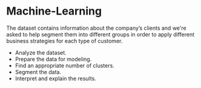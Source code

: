 # Machine-Learning

The dataset contains information about the company’s clients and we're asked to help segment them into different groups in order to apply different business strategies for each type of customer.
- Analyze the dataset.
- Prepare the data for modeling.
- Find an appropriate number of clusters.
- Segment the data.
- Interpret and explain the results.
